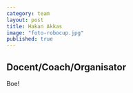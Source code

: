 ```yaml
---
category: team
layout: post
title: Hakan Akkas
image: "foto-robocup.jpg"
published: true
---
```

## Docent/Coach/Organisator

Boe!
